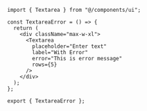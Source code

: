 ﻿```tsx
import { Textarea } from "@/components/ui";

const TextareaError = () => {
  return (
    <div className="max-w-xl">
      <Textarea
        placeholder="Enter text"
        label="With Error"
        error="This is error message"
        rows={5}
      />
    </div>
  );
};

export { TextareaError };

```

